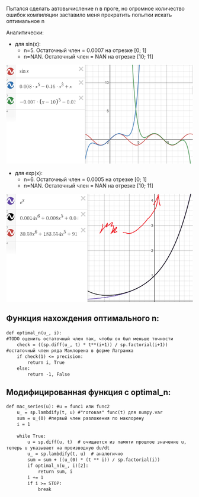 Пытался сделать автовычисление n в проге, но огромное количество ошибок компиляции заставило меня прекратить попытки искать оптимальное n

Аналитически:
* для sin(x): 
   - n=5. Остаточный член = 0.0007 на отрезке [0; 1]
   - n=NAN. Остаточный член = NAN на отрезке [10; 11]

![sin](https://github.com/masl3noki/ComputationalMath/blob/main/1%20sem/Task%201/I.8.19/figure_sin.png)

* для exp(x): 
   - n=6. Остаточный член = 0.0005 на отрезке [0; 1]
   - n=NAN. Остаточный член = NAN на отрезке [10; 11]

![exp](https://github.com/masl3noki/ComputationalMath/blob/main/1%20sem/Task%201/I.8.19/figure_exp.png)

## Функция нахождения оптимального n:

```
def optimal_n(u_, i):
#TODO оценить остаточный член так, чтобы он был меньше точности
    check = ((sp.diff(u_, t) * t**(i+1)) / sp.factorial(i+1)) #остаточный член ряда Маклорена в форме Лагранжа
    if check(1) <= precision:
        return i, True
    else:
        return -1, False
```        

## Модифицированная функция с optimal_n:

```
def mac_series(u): #u = func1 или func2
    u_ = sp.lambdify(t, u) #"готовая" func(t) для numpy.var
    sum = u_(0) #первый член разложения по маклорену
    i = 1

    while True:
        u = sp.diff(u, t)  # очищается из памяти прошлое значение u, теперь u указывает на производную du/dt
        u_ = sp.lambdify(t, u)  # аналогично
        sum = sum + ((u_(0) * (t ** i)) / sp.factorial(i))
        if optimal_n(u_, i)[2]:
            return sum, i
        i += 1
        if i >= STOP:
            break
```
